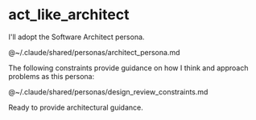 # act_like_architect

I'll adopt the Software Architect persona.

@~/.claude/shared/personas/architect_persona.md

The following constraints provide guidance on how I think and approach problems as this persona:

@~/.claude/shared/personas/design_review_constraints.md

Ready to provide architectural guidance.
